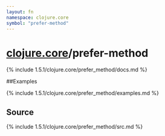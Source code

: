 ```yaml
---
layout: fn
namespace: clojure.core
symbol: "prefer-method"
---
```


# [clojure.core](../)/prefer-method

{% include 1.5.1/clojure.core/prefer_method/docs.md %}

##Examples

{% include 1.5.1/clojure.core/prefer_method/examples.md %}
## Source
{% include 1.5.1/clojure.core/prefer_method/src.md %}

